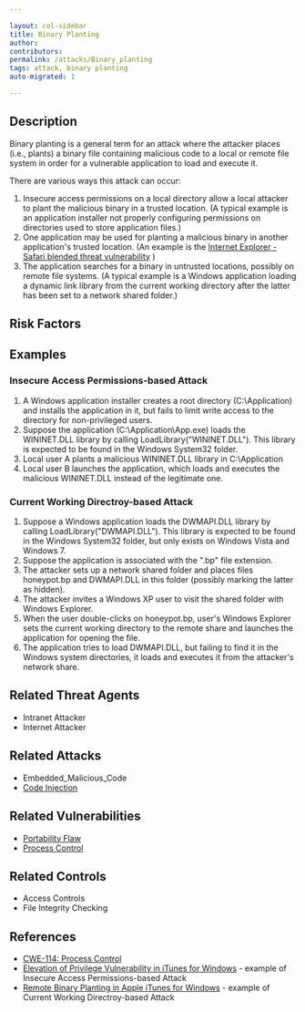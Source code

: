 ```yaml
---

layout: col-sidebar
title: Binary Planting
author: 
contributors:
permalink: /attacks/Binary_planting
tags: attack, binary planting
auto-migrated: 1

---
```


## Description

Binary planting is a general term for an
attack where the attacker places (i.e., plants) a binary file containing
malicious code to a local or remote file system in order for a
vulnerable application to load and execute it.

There are various ways this attack can occur:

1.  Insecure access permissions on a local directory allow a local
    attacker to plant the malicious binary in a trusted location. (A
    typical example is an application installer not properly configuring
    permissions on directories used to store application files.)
2.  One application may be used for planting a malicious binary in
    another application's trusted location. (An example is the [Internet
    Explorer - Safari blended threat
    vulnerability](http://technet.microsoft.com/en-us/security/advisory/953818)
    )
3.  The application searches for a binary in untrusted locations,
    possibly on remote file systems. (A typical example is a Windows
    application loading a dynamic link library from the current working
    directory after the latter has been set to a network shared folder.)

## Risk Factors

## Examples

### Insecure Access Permissions-based Attack

1.  A Windows application installer creates a root directory
    (C:\\Application) and installs the application in it, but fails to
    limit write access to the directory for non-privileged users.
2.  Suppose the application (C:\\Application\\App.exe) loads the
    WININET.DLL library by calling LoadLibrary("WININET.DLL"). This
    library is expected to be found in the Windows System32 folder.
3.  Local user A plants a malicious WININET.DLL library in
    C:\\Application
4.  Local user B launches the application, which loads and executes the
    malicious WININET.DLL instead of the legitimate one.

### Current Working Directroy-based Attack

1.  Suppose a Windows application loads the DWMAPI.DLL library by
    calling LoadLibrary("DWMAPI.DLL"). This library is expected to be
    found in the Windows System32 folder, but only exists on Windows
    Vista and Windows 7.
2.  Suppose the application is associated with the ".bp" file extension.
3.  The attacker sets up a network shared folder and places files
    honeypot.bp and DWMAPI.DLL in this folder (possibly marking the
    latter as hidden).
4.  The attacker invites a Windows XP user to visit the shared folder
    with Windows Explorer.
5.  When the user double-clicks on honeypot.bp, user's Windows Explorer
    sets the current working directory to the remote share and launches
    the application for opening the file.
6.  The application tries to load DWMAPI.DLL, but failing to find it in
    the Windows system directories, it loads and executes it from the
    attacker's network share.

## Related Threat Agents

- Intranet Attacker
- Internet Attacker

## Related Attacks

- Embedded_Malicious_Code
- [Code Injection](Code_Injection)

## Related Vulnerabilities

- [Portability Flaw](../vulnerabilities/Portability_Flaw)
- [Process Control](../vulnerabilities/Process_Control)

## Related Controls

- Access Controls
- File Integrity Checking

## References

- [CWE-114: Process Control](http://cwe.mitre.org/data/definitions/114.html)
- [Elevation of Privilege Vulnerability in iTunes for Windows](http://www.securityfocus.com/archive/1/510426) - example of Insecure Access  Permissions-based Attack
- [Remote Binary Planting in Apple iTunes for Windows](http://www.securityfocus.com/archive/1/513190) - example of Current Working Directroy-based Attack

